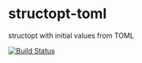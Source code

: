 # structopt-toml
structopt with initial values from TOML

[![Build Status](https://travis-ci.org/dalance/structopt-toml.svg?branch=master)](https://travis-ci.org/dalance/structopt-toml)
